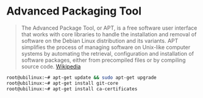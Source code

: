 # Advanced Packaging Tool

> The Advanced Package Tool, or APT, is a free software user interface that works with core libraries to handle the installation and removal of software on the Debian Linux distribution and its variants. APT simplifies the process of managing software on Unix-like computer systems by automating the retrieval, configuration and installation of software packages, either from precompiled files or by compiling source code. [Wikipedia](https://en.wikipedia.org/wiki/Advanced_Packaging_Tool)

```sh
root@ubilinux:~# apt-get update && sudo apt-get upgrade
root@ubilinux:~# apt-get install git-core
root@ubilinux:~# apt-get install ca-certificates
```